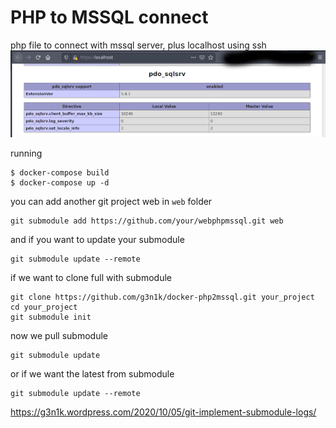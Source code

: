 # PHP to MSSQL connect
php file to connect with mssql server, plus localhost using ssh
![pdo sqlsrv](pdo-sqlsrv.png)

running 
````
$ docker-compose build
$ docker-compose up -d
````

you can add another git project web in `web` folder
````
git submodule add https://github.com/your/webphpmssql.git web
````

and if you want to update your submodule
````
git submodule update --remote
````

if we want to clone full with submodule
````
git clone https://github.com/g3n1k/docker-php2mssql.git your_project
cd your_project
git submodule init
````
now we pull submodule
````
git submodule update
````

or if we want the latest from submodule
````
git submodule update --remote
````
  
https://g3n1k.wordpress.com/2020/10/05/git-implement-submodule-logs/